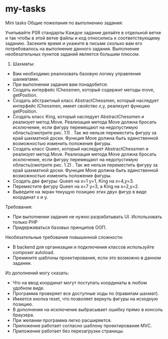 # my-tasks
Mini tasks
Общие пожелания по выполнению задания:

Учитывайте PSR стандарты
Каждое задание делайте в отдельной ветке и так чтобы в этой ветке файлы и код относились к соответствующему заданию.
Засеките время и укажите в письме сколько вам его потребовалось на выполнение данного задания.
Выполнение необязательных пунктов заданий является большим плюсом.

1. Шахматы:
- Вам необходимо реализовать базовую логику управления шахматами.
- При выполнении задания вам понадобится:
- Создать интерфейс IChessmen, который содержит методы move, getPosition.
- Создать абстрактный класс AbstractChessmen, который наследует интерфейс IChessmen, имеет свойство $x,$y, реализует функцию getPosition.
- Создать класс King, который наследует AbstractChessmen и реализует метод Move. Реализация метода Move должна бросать исключение, если фигуру перемещают на недопустимую область(смотрите рис. 1.1) . Так же нельзя переместить фигуру за край шахматной доски. Функция Move должна быть единственной возможностью изменить положение фигуры.
- Создать класс Queen, который наследует AbstractChessmen и реализует метод Move. Реализация метода Move должна бросать исключение, если фигуру перемещают на недопустимую область(смотрите рис. 1.2) . Так же нельзя переместить фигуру за край шахматной доски. Функция Move должна быть единственной возможностью изменить положение фигуры.
- Создать две фигуры: Queen на х=1 y=1, King на x=4,y=3.
- Переместите фигуру Queen на х=7 y=3, а King на x=2,y=2.
-  Выведите на экран текущую позицию этих двух фигур в виде координат x и y.

Требования:
- При выполнении задания не нужно разрабатывать UI. Использовать только PHP
- Придерживаться базовых принципов ООП.

Необязательные требования повышенной сложности:
- В backend для организации и подключения классов используйте composer autoload.
- Премините шаблоны проектирования, если это возможно в данном задании.

Из дополнений могу сказать:
- Что на ввод координат могут поступать координаты в любом удобном виде.
- Программа проверяет все доступные ходы по (правилам шахмат).
- Имеется кнопка reset, что позволяет вернуть фигуры на исходную позицию.
- В дополнение на исключение выбрасывает ошибку прямо в консоль браузера.
- При желании программа легко расширяется.
- Приложение работает согласно шаблону проектирования MVC.
- Приложение работает без перезагрузки страницы.